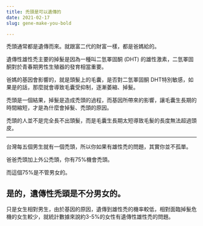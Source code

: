 ```yaml
---
title: 禿頭是可以遺傳的
date: 2021-02-17
slug: gene-make-you-bold

---
```

禿頭通常都是遺傳而來。就跟富二代的財富一樣，都是爸媽給的。

遺傳性雄性禿主要的掉髮是因為一種叫二氫睪固酮 (DHT) 的雄性激素，二氫睪固酮對於青春期男性生殖器的發育相當重要。

爸媽的基因會影響的，就是頭髮上的毛囊，是否對二氫睪固酮 DHT特別敏感，如果是的話，那麼就會導致毛囊受抑制，逐漸萎縮、掉髮。

禿頭是一個結果，掉髮是造成禿頭的過程，而基因所帶來的影響，讓毛囊生長期的時間縮短，才是為什麼會掉髮、禿頭的原因。

禿頭的人並不是完全長不出頭髮，而是毛囊生長期太短導致毛髮的長度無法超過頭皮。

***

台灣每五個男生就有一個禿頭，所以你如果有雄性禿的問題，其實你並不孤單。

爸爸禿頭加上外公禿頭，你有75%機會禿頭。

而這個75%是不管男女的。

## 是的，遺傳性禿頭是不分男女的。 

只是女生相對男生，由於基因的原因，遺傳到雄性禿的機率較低，相對面臨掉髮危機的女生較少，就統計數據來說約3-5%的女性有遺傳性雄性禿的問題。